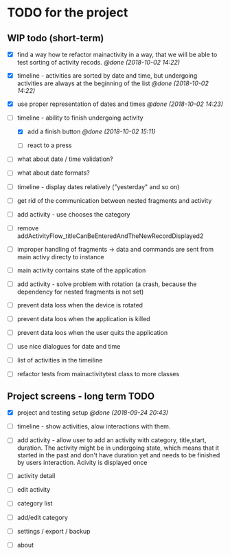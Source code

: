 # TODO for the project


## WIP todo (short-term)

- [X] find a way how te refactor mainactivity in a way, that we will be able to test sorting of activity recods. _@done (2018-10-02 14:22)_
- [X] timeline - activities are sorted by date and time, but undergoing activities are always at the beginning of the list _@done (2018-10-02 14:22)_
- [X] use proper representation of dates and times _@done (2018-10-02 14:23)_
- [ ] timeline - ability to finish undergoing activity
    - [X] add a finish button _@done (2018-10-02 15:11)_
    - [ ] react to a press


- [ ] what about date / time validation?

- [ ] what about date formats?
- [ ] timeline - display dates relatively ("yesterday" and so on)

- [ ] get rid of the communication between nested fragments and activity
- [ ] add activity - use chooses the category
- [ ] remove addActivityFlow_titleCanBeEnteredAndTheNewRecordDisplayed2
- [ ] improper handling of fragments -> data and commands are sent from main activy directy to instance
- [ ] main activity contains state of the application
- [ ] add activity -  solve problem with rotation (a crash, because the dependency for nested fragments is not set)
- [ ] prevent data loss when the device is rotated
- [ ] prevent data loos when the application is killed
- [ ] prevent data loos when the user quits the application
- [ ] use nice dialogues for date and time
- [ ] list of activities in the timeiline
- [ ] refactor tests from mainactivitytest class to more classes



## Project screens - long term TODO

- [X] project and testing setup _@done (2018-09-24 20:43)_

- [ ] timeline - show activities, alow interactions with them.
- [ ] add activity - allow user to add an activity with category, title,start, duration. The activity might be in undergoing state, which means that it started in the past and don't have duration yet and needs to be finished by users interaction. Acivity is displayed once 

- [ ] activity detail
- [ ] edit activity
- [ ] category list
- [ ] add/edit category
- [ ] settings / export / backup
- [ ] about


